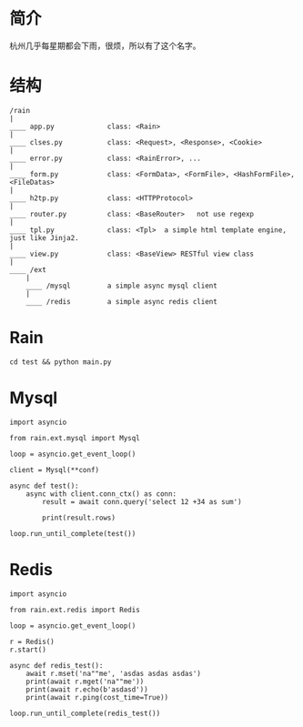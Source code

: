 # 简介
杭州几乎每星期都会下雨，很烦，所以有了这个名字。

# 结构
>
    /rain
    |
    ____ app.py             class: <Rain>
    |
    ____ clses.py           class: <Request>, <Response>, <Cookie>
    |
    ____ error.py           class: <RainError>, ...
    |
    ____ form.py            class: <FormData>, <FormFile>, <HashFormFile>, <FileDatas>
    |
    ____ h2tp.py            class: <HTTPProtocol>
    |
    ____ router.py          class: <BaseRouter>   not use regexp
    |
    ____ tpl.py             class: <Tpl>  a simple html template engine, just like Jinja2.
    |
    ____ view.py            class: <BaseView> RESTful view class
    |
    ____ /ext
        |
        ____ /mysql         a simple async mysql client
        |
        ____ /redis         a simple async redis client

# Rain
>

    cd test && python main.py

# Mysql
>

    import asyncio
    
    from rain.ext.mysql import Mysql
    
    loop = asyncio.get_event_loop()
    
    client = Mysql(**conf)
    
    async def test():
        async with client.conn_ctx() as conn:
            result = await conn.query('select 12 +34 as sum')
    
            print(result.rows)
    
    loop.run_until_complete(test())
    
# Redis
>

    import asyncio

    from rain.ext.redis import Redis
    
    loop = asyncio.get_event_loop()
    
    r = Redis()
    r.start()
    
    async def redis_test():
        await r.mset('na""me', 'asdas asdas asdas')
        print(await r.mget('na""me'))
        print(await r.echo(b'asdasd'))
        print(await r.ping(cost_time=True))
    
    loop.run_until_complete(redis_test())
    
